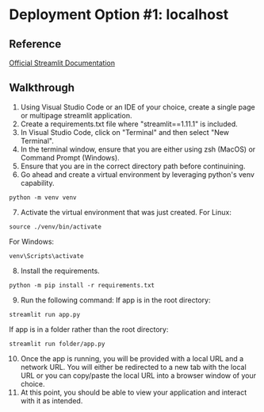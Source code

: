 # Deployment Option #1: localhost
## Reference
[Official Streamlit Documentation](https://docs.streamlit.io/library/get-started/main-concepts)

## Walkthrough
1. Using Visual Studio Code or an IDE of your choice, create a single page or multipage streamlit application.
2. Create a requirements.txt file where "streamlit==1.11.1" is included.
3. In Visual Studio Code, click on "Terminal" and then select "New Terminal".
4. In the terminal window, ensure that you are either using zsh (MacOS) or Command Prompt (Windows).
5. Ensure that you are in the correct directory path before continuining.
6. Go ahead and create a virtual environment by leveraging python's venv capability. 
```
python -m venv venv
```
7. Activate the virtual environment that was just created.
For Linux:
```
source ./venv/bin/activate
```
For Windows:
```
venv\Scripts\activate
```
8. Install the requirements.
```
python -m pip install -r requirements.txt
```
9. Run the following command:
If app is in the root directory:
```
streamlit run app.py
```
If app is in a folder rather than the root directory:
```
streamlit run folder/app.py
```
10. Once the app is running, you will be provided with a local URL and a network URL. You will either be redirected to a new tab with the local URL or you can copy/paste the local URL into a browser window of your choice. 
11. At this point, you should be able to view your application and interact with it as intended.